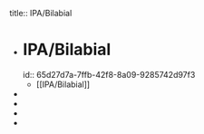 title:: IPA/Bilabial

- # IPA/Bilabial
  id:: 65d27d7a-7ffb-42f8-8a09-9285742d97f3
	- [[IPA/Bilabial]]
-
-
-
-